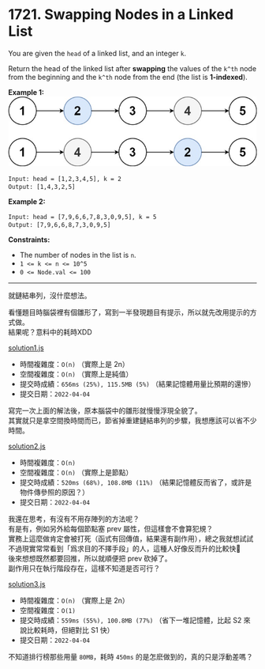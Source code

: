 # 1721. Swapping Nodes in a Linked List

You are given the `head` of a linked list, and an integer `k`.

Return the head of the linked list after **swapping** the values of the `k^th` node from the beginning and the `k^th` node from the end (the list is **1-indexed**).

 

**Example 1:**  
![](assets/linked1.jpg)  
```
Input: head = [1,2,3,4,5], k = 2
Output: [1,4,3,2,5]
```

**Example 2:**
```
Input: head = [7,9,6,6,7,8,3,0,9,5], k = 5
Output: [7,9,6,6,8,7,3,0,9,5]
```

**Constraints:**
* The number of nodes in the list is `n`.
* `1 <= k <= n <= 10^5`
* `0 <= Node.val <= 100`


***
就鏈結串列，沒什麼想法。

看懂題目時腦袋裡有個雛形了，寫到一半發現題目有提示，所以就先改用提示的方式做。  
結果呢？意料中的耗時XDD

[solution1.js](solution1.js)
* 時間複雜度：`O(n)` （實際上是 2n）
* 空間複雜度：`O(n)` （實際上是純值）
* 提交時成績：`656ms (25%), 115.5MB (5%)` （結果記憶體用量比預期的還慘）
* 提交日期：`2022-04-04`


寫完一次上面的解法後，原本腦袋中的雛形就慢慢浮現全貌了。  
其實就只是拿空間換時間而已，節省掉重建鏈結串列的步驟，我想應該可以省不少時間。

[solution2.js](solution2.js)
* 時間複雜度：`O(n)` 
* 空間複雜度：`O(n)` （實際上是節點）
* 提交時成績：`520ms (68%), 108.8MB (11%)` （結果記憶體反而省了，或許是物件傳參照的原因？）
* 提交日期：`2022-04-04`

我還在思考，有沒有不用存陣列的方法呢？  
有是有，例如另外給每個節點塞 prev 屬性，但這樣會不會算犯規？  
實務上這麼做肯定會被打死（函式有回傳值，結果還有副作用），總之我就想試試  
不過現實常常看到「爲求目的不擇手段」的人，這種人好像反而升的比較快🤔  
後來想想既然都要回推，所以就順便把 prev 砍掉了。  
副作用只在執行階段存在，這樣不知道是否可行？

[solution3.js](solution3js)
* 時間複雜度：`O(n)` （實際上是 2n）
* 空間複雜度：`O(1)` 
* 提交時成績：`559ms (55%), 100.8MB (77%)` （省下一堆記憶體，比起 S2 來說比較耗時，但絕對比 S1 快）
* 提交日期：`2022-04-04`



不知道排行榜那些用量 `80MB`，耗時 `450ms` 的是怎麽做到的，真的只是浮動差嗎？

